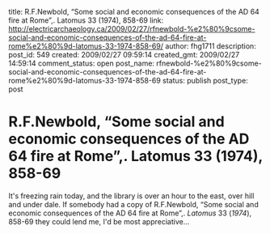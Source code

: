 title: R.F.Newbold, “Some social and economic consequences of the AD 64 fire at Rome”,. Latomus 33 (1974), 858-69
link: http://electricarchaeology.ca/2009/02/27/rfnewbold-%e2%80%9csome-social-and-economic-consequences-of-the-ad-64-fire-at-rome%e2%80%9d-latomus-33-1974-858-69/
author: fhg1711
description: 
post_id: 549
created: 2009/02/27 09:59:14
created_gmt: 2009/02/27 14:59:14
comment_status: open
post_name: rfnewbold-%e2%80%9csome-social-and-economic-consequences-of-the-ad-64-fire-at-rome%e2%80%9d-latomus-33-1974-858-69
status: publish
post_type: post

# R.F.Newbold, “Some social and economic consequences of the AD 64 fire at Rome”,. Latomus 33 (1974), 858-69

It's freezing rain today, and the library is over an hour to the east, over hill and under dale. If somebody had a copy of R.F.Newbold, “Some social and economic consequences of the AD 64 fire at Rome”,. _Latomus_ 33 (_1974_), 858-69 they could lend me, I'd be most appreciative...